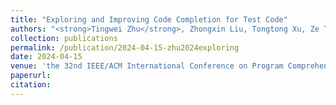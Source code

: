 ```yaml
---
title: "Exploring and Improving Code Completion for Test Code"
authors: "<strong>Tingwei Zhu</strong>, Zhongxin Liu, Tongtong Xu, Ze Tang, Tian Zhang, Minxue Pan, Xin Xia"
collection: publications
permalink: /publication/2024-04-15-zhu2024exploring
date: 2024-04-15
venue: 'the 32nd IEEE/ACM International Conference on Program Comprehension (ICPC 2024)'
paperurl: 
citation: 
---
```

